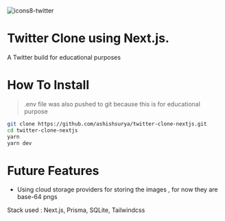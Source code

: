 ![icons8-twitter](https://user-images.githubusercontent.com/72222785/173170872-3933bd9b-89e6-4919-923e-543c0857bf4f.gif)

# Twitter Clone using Next.js.

A Twitter build for educational purposes

# How To Install

> .env file was also pushed to git because this is for educational purpose

```sh
git clone https://github.com/ashishsurya/twitter-clone-nextjs.git
cd twitter-clone-nextjs
yarn
yarn dev
```

# Future Features

 - Using cloud storage providers for storing the images , for now they are base-64 pngs


Stack used : Next.js, Prisma, SQLite, Tailwindcss
